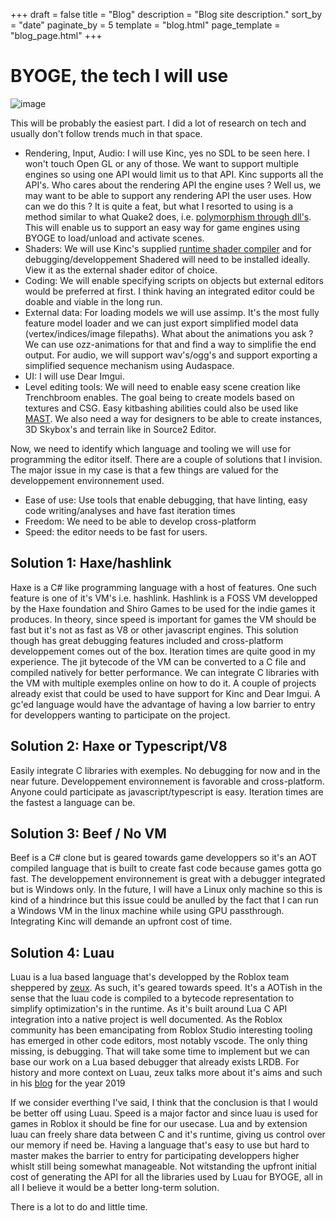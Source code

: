 +++
draft = false
title = "Blog"
description = "Blog site description."
sort_by = "date"
paginate_by = 5
template = "blog.html"
page_template = "blog_page.html"
+++

# BYOGE, the tech I will use

![image](https://www.meme-arsenal.com/memes/39851438a88c2b66519fa39046dc746a.jpg)

This will be probably the easiest part. I did a lot of research on tech and usually don't follow trends much in that space.

- Rendering, Input, Audio: I will use Kinc, yes no SDL to be seen here. I won't touch Open GL or any of those. We want to support multiple engines so using one API would limit us to that API. Kinc supports all the API's. Who cares about the rendering API the engine uses ? Well us, we may want to be able to support any rendering API the user uses. How can we do this ? It is quite a feat, but what I resorted to using is a method similar to what Quake2 does, i.e. [polymorphism through dll's](https://fabiensanglard.net/quake2/quake2Polymorphism.php). This will enable us to support an easy way for game engines using BYOGE to load/unload and activate scenes.
- Shaders: We will use Kinc's supplied [runtime shader compiler](https://github.com/Kinc-Samples/RuntimeShaderCompilation-Kinc) and for debugging/developpement Shadered will need to be installed ideally. View it as the external shader editor of choice.
- Coding: We will enable specifying scripts on objects but external editors would be preferred at first. I think having an integrated editor could be doable and viable in the long run.
- External data: For loading models we will use assimp. It's the most fully feature model loader and we can just export simplified model data (vertex/indices/image filepaths). What about the animations you ask ? We can use ozz-animations for that and find a way to simplifie the end output. For audio, we will support wav's/ogg's and support exporting a simplified sequence mechanism using Audaspace.
- UI: I will use Dear Imgui. 
- Level editing tools: We will need to enable easy scene creation like Trenchbroom enables. The goal being to create models based on textures and CSG. Easy kitbashing abilities could also be used like [MAST](https://fertile-soil-productions.itch.io/mast). We also need a way for designers to be able to create instances, 3D Skybox's and terrain like in Source2 Editor.

Now, we need to identify which language and tooling we will use for programming the editor itself. There are a couple of solutions that I invision. The major issue in my case is that a few things are valued for the developpement environnement used. 

- Ease of use: Use tools that enable debugging, that have linting, easy code writing/analyses and have fast iteration times
- Freedom: We need to be able to develop cross-platform
- Speed: the editor needs to be fast for users.

## Solution 1: Haxe/hashlink

Haxe is a C# like programming language with a host of features. One such feature is one of it's VM's i.e. hashlink. Hashlink is a FOSS VM developped by the Haxe foundation and Shiro Games to be used for the indie games it produces. In theory, since speed is important for games the VM should be fast but it's not as fast as V8 or other javascript engines. This solution though has great debugging features included and cross-platform developpement comes out of the box. Iteration times are quite good in my experience. The jit bytecode of the VM can be converted to a C file and compiled natively for better performance. We can integrate C libraries with the VM with multiple exemples online on how to do it.  A couple of projects already exist that could be used to have support for Kinc and Dear Imgui. A gc'ed language would have the advantage of having a low barrier to entry for developpers wanting to participate on the project. 

## Solution 2: Haxe or Typescript/V8

Easily integrate C libraries with exemples. No debugging for now and in the near future. Developpement environnement is favorable and cross-platform. Anyone could participate as javascript/typescript is easy. Iteration times are the fastest a language can be.

## Solution 3: Beef / No VM
Beef is a C# clone but is geared towards game developpers so it's an AOT compiled language that is built to create fast code because games gotta go fast. The developpement environnement is great with a debugger integrated but is Windows only. In the future, I will have a Linux only machine so this is kind of a hindrince but this issue could be anulled by the fact that I can run a Windows VM in the linux machine while using GPU passthrough.  Integrating Kinc will demande an upfront cost of time.

## Solution 4: Luau
Luau is a lua based language that's developped by the Roblox team sheppered by [zeux](https://zeux.io). As such, it's geared towards speed. It's a AOTish in the sense that the luau code is compiled to a bytecode representation to simplify optimization's in the runtime. As it's built around Lua C API integration into a native project is well documented. As the Roblox community has been emancipating from Roblox Studio interesting tooling has emerged in other code editors, most notably vscode. The only thing missing, is debugging. That will take some time to implement but we can base our work on a Lua based debugger that already exists LRDB. For history and more context on Luau, zeux talks more about it's aims and such in his [blog](https://zeux.io/2020/08/02/eight-years-at-roblox/) for the year 2019

If we consider everthing I've said, I think that the conclusion is that I would be better off using Luau. Speed is a major factor and since luau is used for games in Roblox it should be fine for our usecase. Lua and by extension luau can freely share data between C and it's runtime, giving us control over our memory if need be. Having a language that's easy to use but hard to master makes the barrier to entry for participating developpers higher whislt still being somewhat manageable. Not witstanding the upfront initial cost of generating the API for all the libraries used by Luau for BYOGE, all in all I believe it would be a better long-term solution.

There is a lot to do and little time.
